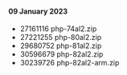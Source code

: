 #### 09 January 2023
- 27161116 php-74al2.zip
- 27221255 php-80al2.zip
- 29680752 php-81al2.zip
- 30596679 php-82al2.zip
- 30239726 php-82al2-arm.zip
